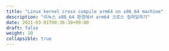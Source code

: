 ```yaml
---
title: "Linux kernel cross compile arm64 on x86_64 machine"
description: "리눅스 x86_64 환경에서 arm64 크로스 컴파일하기"
date: 2021-03-01T00:36:39+09:00
draft: false
weight: 10
collapsible: true
---
```


